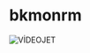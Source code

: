 # bkmonrm
![VİDEOJET](https://github.com/AksBkm/bkmonrm/assets/171121689/409634e6-970b-41f9-9f46-0a094f30a9a5)
